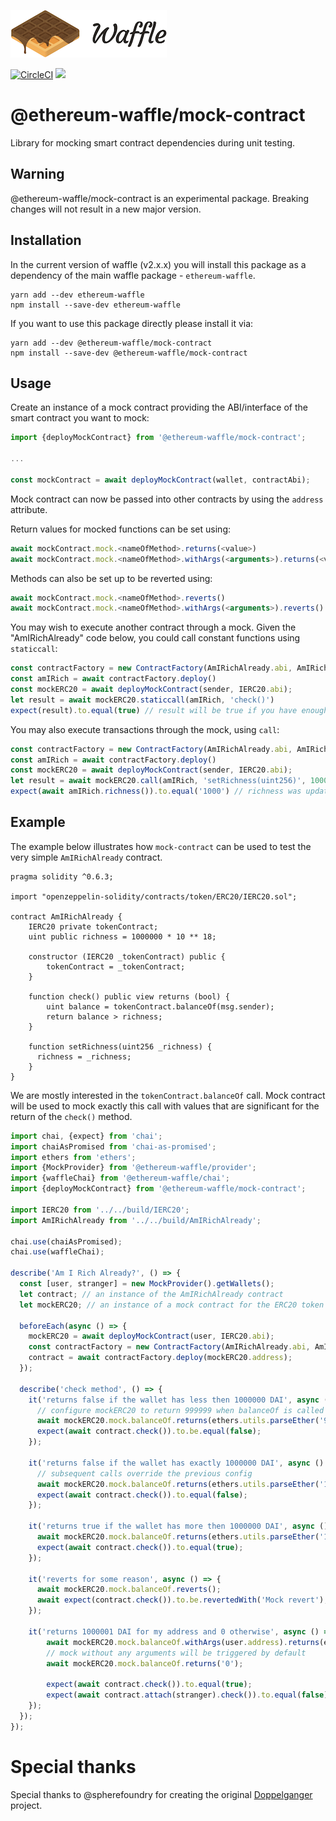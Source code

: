![Ethereum Waffle](https://raw.githubusercontent.com/EthWorks/Waffle/master/docs/source/logo.png)

[![CircleCI](https://circleci.com/gh/EthWorks/Waffle.svg?style=svg)](https://circleci.com/gh/EthWorks/Waffle)
[![](https://img.shields.io/npm/v/@ethereum-waffle/mock-contract.svg)](https://www.npmjs.com/package/@ethereum-waffle/mock-contract)

# @ethereum-waffle/mock-contract

Library for mocking smart contract dependencies during unit testing.

## Warning
@ethereum-waffle/mock-contract is an experimental package. Breaking changes will not result in a new major version.

## Installation
In the current version of waffle (v2.x.x) you will install this package as a dependency of the main waffle package - `ethereum-waffle`.

```
yarn add --dev ethereum-waffle
npm install --save-dev ethereum-waffle
```

If you want to use this package directly please install it via:
```
yarn add --dev @ethereum-waffle/mock-contract
npm install --save-dev @ethereum-waffle/mock-contract
```

## Usage

Create an instance of a mock contract providing the ABI/interface of the smart contract you want to mock:

```js
import {deployMockContract} from '@ethereum-waffle/mock-contract';

...

const mockContract = await deployMockContract(wallet, contractAbi);
```

Mock contract can now be passed into other contracts by using the `address` attribute.

Return values for mocked functions can be set using:

```js
await mockContract.mock.<nameOfMethod>.returns(<value>)
await mockContract.mock.<nameOfMethod>.withArgs(<arguments>).returns(<value>)
```

Methods can also be set up to be reverted using:

```js
await mockContract.mock.<nameOfMethod>.reverts()
await mockContract.mock.<nameOfMethod>.withArgs(<arguments>).reverts()
```

You may wish to execute another contract through a mock.  Given the "AmIRichAlready" code below, you could call constant functions using `staticcall`:

```js
const contractFactory = new ContractFactory(AmIRichAlready.abi, AmIRichAlready.bytecode, sender);
const amIRich = await contractFactory.deploy()
const mockERC20 = await deployMockContract(sender, IERC20.abi);
let result = await mockERC20.staticcall(amIRich, 'check()')
expect(result).to.equal(true) // result will be true if you have enough tokens
```

You may also execute transactions through the mock, using `call`:

```js
const contractFactory = new ContractFactory(AmIRichAlready.abi, AmIRichAlready.bytecode, sender);
const amIRich = await contractFactory.deploy()
const mockERC20 = await deployMockContract(sender, IERC20.abi);
let result = await mockERC20.call(amIRich, 'setRichness(uint256)', 1000)
expect(await amIRich.richness()).to.equal('1000') // richness was updated
```

## Example

The example below illustrates how `mock-contract` can be used to test the very simple `AmIRichAlready` contract.

```Solidity
pragma solidity ^0.6.3;

import "openzeppelin-solidity/contracts/token/ERC20/IERC20.sol";

contract AmIRichAlready {
    IERC20 private tokenContract;
    uint public richness = 1000000 * 10 ** 18;

    constructor (IERC20 _tokenContract) public {
        tokenContract = _tokenContract;
    }

    function check() public view returns (bool) {
        uint balance = tokenContract.balanceOf(msg.sender);
        return balance > richness;
    }

    function setRichness(uint256 _richness) {
      richness = _richness;
    }
}
```

We are mostly interested in the `tokenContract.balanceOf` call. Mock contract will be used to mock exactly this call with values that are significant for the return of the `check()` method.

```js
import chai, {expect} from 'chai';
import chaiAsPromised from 'chai-as-promised';
import ethers from 'ethers';
import {MockProvider} from '@ethereum-waffle/provider';
import {waffleChai} from '@ethereum-waffle/chai';
import {deployMockContract} from '@ethereum-waffle/mock-contract';

import IERC20 from '../../build/IERC20';
import AmIRichAlready from '../../build/AmIRichAlready';

chai.use(chaiAsPromised);
chai.use(waffleChai);

describe('Am I Rich Already?', () => {
  const [user, stranger] = new MockProvider().getWallets();
  let contract; // an instance of the AmIRichAlready contract
  let mockERC20; // an instance of a mock contract for the ERC20 token we want to observe

  beforeEach(async () => {
    mockERC20 = await deployMockContract(user, IERC20.abi);
    const contractFactory = new ContractFactory(AmIRichAlready.abi, AmIRichAlready.bytecode, sender)
    contract = await contractFactory.deploy(mockERC20.address);
  });

  describe('check method', () => {
    it('returns false if the wallet has less then 1000000 DAI', async () => {
      // configure mockERC20 to return 999999 when balanceOf is called
      await mockERC20.mock.balanceOf.returns(ethers.utils.parseEther('999999'));
      expect(await contract.check()).to.be.equal(false);
    });

    it('returns false if the wallet has exactly 1000000 DAI', async () => {
      // subsequent calls override the previous config
      await mockERC20.mock.balanceOf.returns(ethers.utils.parseEther('1000000'));
      expect(await contract.check()).to.equal(false);
    });

    it('returns true if the wallet has more then 1000000 DAI', async () => {
      await mockERC20.mock.balanceOf.returns(ethers.utils.parseEther('1000001'));
      expect(await contract.check()).to.equal(true);
    });

    it('reverts for some reason', async () => {
      await mockERC20.mock.balanceOf.reverts();
      await expect(contract.check()).to.be.revertedWith('Mock revert');
    });

    it('returns 1000001 DAI for my address and 0 otherwise', async () => {
        await mockERC20.mock.balanceOf.withArgs(user.address).returns(ethers.utils.parseEther('1000001'));
        // mock without any arguments will be triggered by default
        await mockERC20.mock.balanceOf.returns('0');

        expect(await contract.check()).to.equal(true);
        expect(await contract.attach(stranger).check()).to.equal(false);
    }); 
  });
});
```

# Special thanks

Special thanks to @spherefoundry for creating the original [Doppelganger](https://github.com/EthWorks/Doppelganger) project. 
